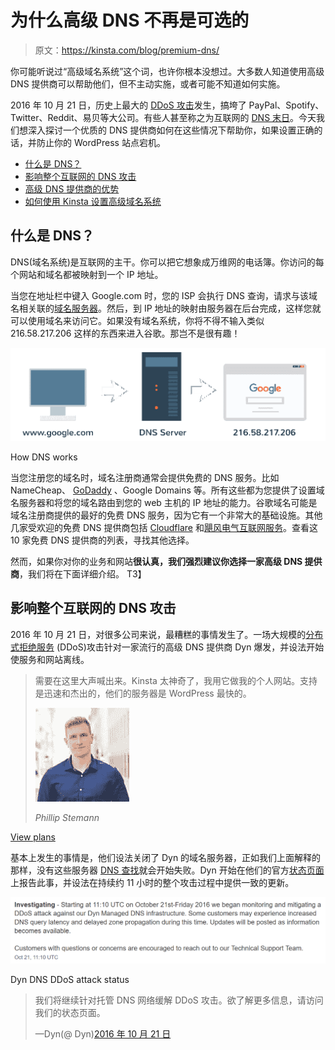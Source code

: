 # 为什么高级 DNS 不再是可选的

> 原文：<https://kinsta.com/blog/premium-dns/>

你可能听说过“高级域名系统”这个词，也许你根本没想过。大多数人知道使用高级 DNS 提供商可以帮助他们，但不主动实施，或者可能不知道如何实施。

2016 年 10 月 21 日，历史上最大的 [DDoS 攻击](https://kinsta.com/blog/what-is-a-ddos-attack/)发生，搞垮了 PayPal、Spotify、Twitter、Reddit、易贝等大公司。有些人甚至称之为互联网的 [DNS 末日](http://blog.catchpoint.com/2016/10/23/dyn-dns-outage/)。今天我们想深入探讨一个优质的 DNS 提供商如何在这些情况下帮助你，如果设置正确的话，并防止你的 WordPress 站点宕机。

*   [什么是 DNS？](#what-is-dns)
*   [影响整个互联网的 DNS 攻击](#dns-attack-entire-internet)
*   [高级 DNS 提供商的优势](#premium-dns-benefits)
*   [如何使用 Kinsta 设置高级域名系统](#set-up-premium-dns-kinsta)

## 什么是 DNS？

DNS(域名系统)是互联网的主干。你可以把它想象成万维网的电话簿。你访问的每个网站和域名都被映射到一个 IP 地址。

当您在地址栏中键入 Google.com 时，您的 ISP 会执行 DNS 查询，请求与该域名相关联的[域名服务器](https://kinsta.com/knowledgebase/what-is-a-nameserver/)。然后，到 IP 地址的映射由服务器在后台完成，这样您就可以使用域名来访问它。如果没有域名系统，你将不得不输入类似 216.58.217.206 这样的东西来进入谷歌。那岂不是很有趣！

![how dns works](img/ae8af28b2bd92afd8c3a862f83733702.png "How DNS works")

How DNS works



当您注册您的域名时，域名注册商通常会提供免费的 DNS 服务。比如 NameCheap、 [GoDaddy](https://kinsta.com/godaddy-alternative/) 、Google Domains 等。所有这些都为您提供了设置域名服务器和将您的域名路由到您的 web 主机的 IP 地址的能力。谷歌域名可能是域名注册商提供的最好的免费 DNS 服务，因为它有一个非常大的基础设施。其他几家受欢迎的免费 DNS 提供商包括 [Cloudflare](https://www.cloudflare.com/dns) 和[飓风电气互联网服务](http://dns.he.net/)。查看这 10 家免费 DNS 提供商的列表，寻找其他选择。

然而，如果你对你的业务和网站**很认真，我们强烈建议你选择一家高级 DNS 提供商**，我们将在下面详细介绍。
T3】

## 影响整个互联网的 DNS 攻击

2016 年 10 月 21 日，对很多公司来说，最糟糕的事情发生了。一场大规模的[分布式拒绝服务](https://kinsta.com/blog/ddos-attack/) (DDoS)攻击针对一家流行的高级 DNS 提供商 Dyn 爆发，并设法开始使服务和网站离线。





> 需要在这里大声喊出来。Kinsta 太神奇了，我用它做我的个人网站。支持是迅速和杰出的，他们的服务器是 WordPress 最快的。
> 
> <footer class="wp-block-kinsta-client-quote__footer">
> 
> ![A picture of Phillip Stemann looking into the camera wearing a blue button down shirt](img/12b77bdcd297e9bf069df2f3413ad833.png)
> 
> <cite class="wp-block-kinsta-client-quote__cite">Phillip Stemann</cite></footer>

[View plans](https://kinsta.com/plans/)

基本上发生的事情是，他们设法关闭了 Dyn 的域名服务器，正如我们上面解释的那样，没有这些服务器 [DNS 查找](https://kinsta.com/blog/dns-poisoning/#the-process-of-a-dns-lookup)就会开始失败。Dyn 开始在他们的官方[状态页面](https://www.dynstatus.com/incidents/nlr4yrr162t8)上报告此事，并设法在持续约 11 小时的整个攻击过程中提供一致的更新。

![dyn dns ddos attack status](img/0cb226690c22efdf2645810e82913a4c.png "Dyn DNS DDoS attack status")

Dyn DNS DDoS attack status



> 我们将继续针对托管 DNS 网络缓解 DDoS 攻击。欲了解更多信息，请访问我们的状态页面。
> 
> —Dyn(@ Dyn)[2016 年 10 月 21 日](https://twitter.com/Dyn/status/789503406842998784?ref_src=twsrc%5Etfw)